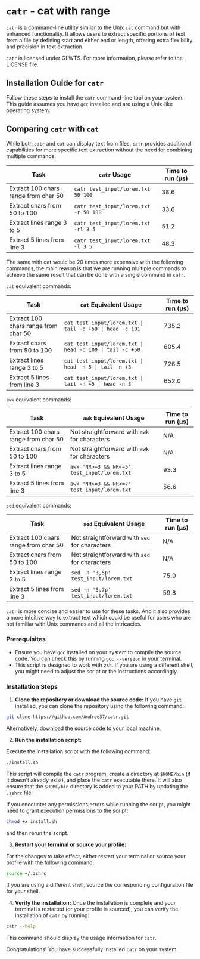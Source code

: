 # `catr` - cat with range

`catr` is a command-line utility similar to the Unix `cat` command but with enhanced functionality. It allows users to
extract specific portions of text from a file by defining start and either end or length, offering extra flexibility and
precision in text extraction.

`catr` is licensed under GLWTS. For more information, please refer to the LICENSE file.

## Installation Guide for `catr`

Follow these steps to install the `catr` command-line tool on your system. This guide assumes you have `gcc` installed
and are using a Unix-like operating system.

## Comparing `catr` with `cat`

While both `catr` and `cat` can display text from files, `catr` provides additional capabilities for more specific text
extraction without the need for combining multiple commands.

| Task                                 | `catr` Usage                          | Time to run (µs) |
|--------------------------------------|---------------------------------------|------------------| 
| Extract 100 chars range from char 50 | `catr test_input/lorem.txt 50 100`    | 38.6             |
| Extract chars from 50 to 100         | `catr test_input/lorem.txt -r 50 100` | 33.6             |
| Extract lines range 3 to 5           | `catr test_input/lorem.txt -rl 3 5`   | 51.2             |
| Extract 5 lines from line 3          | `catr test_input/lorem.txt -l 3 5`    | 48.3             |

The same with cat would be 20 times more expensive with the following commands, the main reason is that we are running
multiple commands to achieve the same result that can be done with a single command in `catr`.

`cat` equivalent commands:

| Task                                 | `cat` Equivalent Usage                                   | Time to run (µs) |
|--------------------------------------|----------------------------------------------------------|------------------|
| Extract 100 chars range from char 50 | `cat test_input/lorem.txt \| tail -c +50 \| head -c 101` | 735.2            |
| Extract chars from 50 to 100         | `cat test_input/lorem.txt \| head -c 100 \| tail -c +50` | 605.4            |
| Extract lines range 3 to 5           | `cat test_input/lorem.txt \| head -n 5 \| tail -n +3`    | 726.5            |
| Extract 5 lines from line 3          | `cat test_input/lorem.txt \| tail -n +5 \| head -n 3`    | 652.0            |

`awk` equivalent commands:

| Task                                 | `awk` Equivalent Usage                        | Time to run (µs) |
|--------------------------------------|-----------------------------------------------|------------------|
| Extract 100 chars range from char 50 | Not straightforward with `awk` for characters | N/A              |
| Extract chars from 50 to 100         | Not straightforward with `awk` for characters | N/A              |
| Extract lines range 3 to 5           | `awk 'NR>=3 && NR<=5' test_input/lorem.txt`   | 93.3             |
| Extract 5 lines from line 3          | `awk 'NR>=3 && NR<=7' test_input/lorem.txt`   | 56.6             |

`sed` equivalent commands:

| Task                                 | `sed` Equivalent Usage                        | Time to run (µs) |
|--------------------------------------|-----------------------------------------------|------------------|
| Extract 100 chars range from char 50 | Not straightforward with `sed` for characters | N/A              |
| Extract chars from 50 to 100         | Not straightforward with `sed` for characters | N/A              |
| Extract lines range 3 to 5           | `sed -n '3,5p' test_input/lorem.txt`          | 75.0             |
| Extract 5 lines from line 3          | `sed -n '3,7p' test_input/lorem.txt`          | 59.8             |

`catr` is more concise and easier to use for these tasks. And it also provides a more intuitive way to extract text
which could be useful for users who are not familiar with Unix commands and all the intricacies.

### Prerequisites

- Ensure you have `gcc` installed on your system to compile the source code. You can check this by
  running `gcc --version` in your terminal.
- This script is designed to work with `zsh`. If you are using a different shell, you might need to adjust the script or
  the instructions accordingly.

### Installation Steps

1. **Clone the repository or download the source code:**
   If you have `git` installed, you can clone the repository using the following command:

```bash
git clone https://github.com/Andree37/catr.git
```

Alternatively, download the source code to your local machine.

2. **Run the installation script:**

Execute the installation script with the following command:

```bash
./install.sh
```

This script will compile the `catr` program, create a directory at `$HOME/bin` (if it doesn't already exist), and place
the `catr` executable there. It will also ensure that the `$HOME/bin` directory is added to your PATH by updating
the `.zshrc` file.

If you encounter any permissions errors while running the script, you might need to grant execution permissions to the
script:

```bash
chmod +x install.sh
```

and then rerun the script.

3. **Restart your terminal or source your profile:**

For the changes to take effect, either restart your terminal or source your profile with the following command:

```bash
source ~/.zshrc
```

If you are using a different shell, source the corresponding configuration file for your shell.

4. **Verify the installation:**
   Once the installation is complete and your terminal is restarted (or your profile is sourced), you can verify the
   installation of `catr` by running:

```bash
catr --help
```

This command should display the usage information for `catr`.

Congratulations! You have successfully installed `catr` on your system.